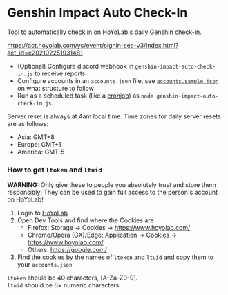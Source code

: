 # Genshin Impact Auto Check-In

Tool to automatically check in on HoYoLab's daily Genshin check-in.

https://act.hoyolab.com/ys/event/signin-sea-v3/index.html?act_id=e202102251931481

- (Optional) Configure discord webhook in `genshin-impact-auto-check-in.js` to receive reports
- Configure accounts in an `accounts.json` file, see [`accounts.sample.json`](/accounts.sample.json) on what structure to follow
- Run as a scheduled task (like a [cronjob](https://crontab.guru/)) as `node genshin-impact-auto-check-in.js`.

Server reset is always at 4am local time. Time zones for daily server resets are as follows:
- Asia: GMT+8
- Europe: GMT+1
- America: GMT-5 

### How to get `ltoken` and `ltuid`

**WARNING:** Only give these to people you absolutely trust and store them responsibly! They can be used to gain full access to the person's account on HoYoLab!

1. Login to [HoYoLab](https://www.hoyolab.com/)
2. Open Dev Tools and find where the Cookies are
   - Firefox: Storage -> Cookies -> https://www.hoyolab.com/
   - Chrome/Opera (GX)/Edge: Application -> Cookies -> https://www.hoyolab.com/
   - Others: https://google.com/
3. Find the cookies by the names of `ltoken` and `ltuid` and copy them to your `accounts.json`

`ltoken` should be 40 characters, [A-Za-Z0-9].  
`ltuid` should be 8+ numeric characters.
